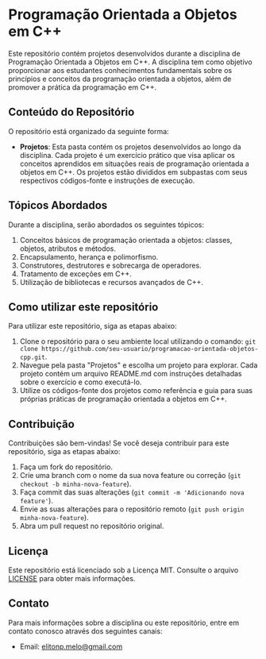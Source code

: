 # Programação Orientada a Objetos em C++

Este repositório contém projetos desenvolvidos durante a disciplina de Programação Orientada a Objetos em C++. A disciplina tem como objetivo proporcionar aos estudantes conhecimentos fundamentais sobre os princípios e conceitos da programação orientada a objetos, além de promover a prática da programação em C++.

## Conteúdo do Repositório

O repositório está organizado da seguinte forma:

- **Projetos**: Esta pasta contém os projetos desenvolvidos ao longo da disciplina. Cada projeto é um exercício prático que visa aplicar os conceitos aprendidos em situações reais de programação orientada a objetos em C++. Os projetos estão divididos em subpastas com seus respectivos códigos-fonte e instruções de execução.

## Tópicos Abordados

Durante a disciplina, serão abordados os seguintes tópicos:

1. Conceitos básicos de programação orientada a objetos: classes, objetos, atributos e métodos.
2. Encapsulamento, herança e polimorfismo.
3. Construtores, destrutores e sobrecarga de operadores.
4. Tratamento de exceções em C++.
5. Utilização de bibliotecas e recursos avançados de C++.

## Como utilizar este repositório

Para utilizar este repositório, siga as etapas abaixo:

1. Clone o repositório para o seu ambiente local utilizando o comando: `git clone https://github.com/seu-usuario/programacao-orientada-objetos-cpp.git`.
2. Navegue pela pasta "Projetos" e escolha um projeto para explorar. Cada projeto contém um arquivo README.md com instruções detalhadas sobre o exercício e como executá-lo.
3. Utilize os códigos-fonte dos projetos como referência e guia para suas próprias práticas de programação orientada a objetos em C++.

## Contribuição

Contribuições são bem-vindas! Se você deseja contribuir para este repositório, siga as etapas abaixo:

1. Faça um fork do repositório.
2. Crie uma branch com o nome da sua nova feature ou correção (`git checkout -b minha-nova-feature`).
3. Faça commit das suas alterações (`git commit -m 'Adicionando nova feature'`).
4. Envie as suas alterações para o repositório remoto (`git push origin minha-nova-feature`).
5. Abra um pull request no repositório original.

## Licença

Este repositório está licenciado sob a Licença MIT. Consulte o arquivo [LICENSE](https://github.com/seu-usuario/programacao-orientada-objetos-cpp/blob/main/LICENSE) para obter mais informações.

## Contato

Para mais informações sobre a disciplina ou este repositório, entre em contato conosco através dos seguintes canais:
- Email: [elitonp.melo@gmail.com](mailto:elitonp.melo@gmail.com)
